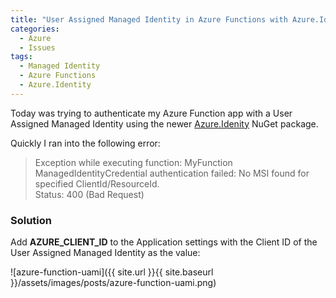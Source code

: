 ```yaml
---
title: "User Assigned Managed Identity in Azure Functions with Azure.Identity"
categories:
  - Azure
  - Issues
tags:
  - Managed Identity
  - Azure Functions
  - Azure.Identity
---
```


Today was trying to authenticate my Azure Function app with a User Assigned Managed Identity using the newer [Azure.Idenity](https://www.nuget.org/packages/Azure.Identity) NuGet package.

Quickly I ran into the following error:
> Exception while executing function: MyFunction ManagedIdentityCredential authentication failed: No MSI found for specified ClientId/ResourceId.    
Status: 400 (Bad Request)


### Solution

Add **AZURE_CLIENT_ID** to the Application settings with the Client ID of the User Assigned Managed Identity as the value:

![azure-function-uami]({{ site.url }}{{ site.baseurl }}/assets/images/posts/azure-function-uami.png)